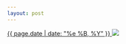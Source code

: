 ```yaml
---
layout: post
---
```


<p>
  <a href="/274">
    <time>{{ page.date | date: "%e %B, %Y" }}</time>
  </a>
  <a href="/274"><img src="{{ site.assets_url }}/274.jpg"/></a>
</p>
